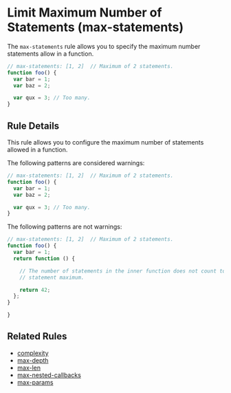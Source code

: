 # Limit Maximum Number of Statements (max-statements)

The `max-statements` rule allows you to specify the maximum number statements allow in a function.

```js
// max-statements: [1, 2]  // Maximum of 2 statements.
function foo() {
  var bar = 1;
  var baz = 2;

  var qux = 3; // Too many.
}
```

## Rule Details

This rule allows you to configure the maximum number of statements allowed in a function.

The following patterns are considered warnings:

```js
// max-statements: [1, 2]  // Maximum of 2 statements.
function foo() {
  var bar = 1;
  var baz = 2;

  var qux = 3; // Too many.
}
```

The following patterns are not warnings:

```js
// max-statements: [1, 2]  // Maximum of 2 statements.
function foo() {
  var bar = 1;
  return function () {

    // The number of statements in the inner function does not count toward the
    // statement maximum.

    return 42;
  };
}

}
```

## Related Rules

* [complexity](complexity.md)
* [max-depth](max-depth.md)
* [max-len](max-len.md)
* [max-nested-callbacks](max-nested-callbacks.md)
* [max-params](max-params.md)
